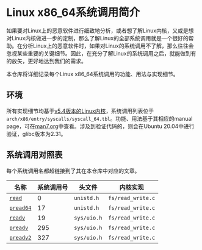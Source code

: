 # Linux x86_64系统调用简介

如果要对Linux上的恶意软件进行细致地分析，或者想了解Linux内核，又或是想对Linux内核做进一步的定制，那么了解Linux的全部系统调用就是一个很好的帮助。在分析Linux上的恶意软件时，如果对Linux的系统调用不了解，那么往往会忽视某些重要的关键细节。因此，在充分了解Linux的系统调用之后，就能做到有的放矢，更好地达到我们的需求。

本仓库将详细记录每个Linux x86_64系统调用的功能、用法与实现细节。

## 环境

所有实现细节均基于[v5.4版本的Linux内核](https://github.com/torvalds/linux/tree/v5.4)，系统调用列表位于`arch/x86/entry/syscalls/syscall_64.tbl`。功能、用法基于其相应的manual page，可在[man7.org](https://www.man7.org/linux/man-pages/)中查看。涉及到验证代码的，则会在Ubuntu 20.04中进行验证，glibc版本为2.31。


## 系统调用对照表

每个系统调用名都超链接到了其在本仓库中对应的文章。

| 名称            | 系统调用号 | 头文件     | 内核实现          |
| --------------- | ---------- | ---------- | ----------------- |
| [`read`](src/read-pread64-readv-preadv-preadv2.md)      | 0          | `unistd.h` | `fs/read_write.c` |
| [`pread64`](src/read-pread64-readv-preadv-preadv2.md)   | 17         | `unistd.h` | `fs/read_write.c` |
|[`readv`](src/read-pread64-readv-preadv-preadv2.md)|19|`sys/uio.h`|`fs/read_write.c`|
|[`preadv`](src/read-pread64-readv-preadv-preadv2.md)|295|`sys/uio.h`|`fs/read_write.c`|
|[`preadv2`](src/read-pread64-readv-preadv-preadv2.md)|327|`sys/uio.h`|`fs/read_write.c`|
